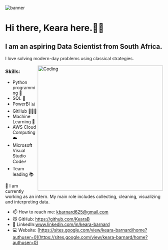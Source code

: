 

![banner](https://user-images.githubusercontent.com/100834626/177051725-12fafb53-f120-4c5c-b7f9-2cc583a1b805.png)




# Hi there,  Keara here.👋🏻

## I am an aspiring Data Scientist from South Africa.

I love solving modern-day problems using classical strategies.

<img align="right" alt="Coding" width="400" src="https://i.pinimg.com/originals/e4/26/70/e426702edf874b181aced1e2fa5c6cde.gif">


### Skills: 
* Python programming 🐍
* SQL 🐬
* PowerBI 📊
* GitHub 👩🏻‍💻
* Machine Learning 🤖
* AWS Cloud Computing ☁️
* Microsoft Visual Studio Code⚡
* Team leading 📚



🌱 I am currently working as an intern. My main role includes collecting, cleaning, visualizing and interpreting data. 
- 📫 How to reach me: kbarnard625@gmail.com 
- 😼 GitHub: https://github.com/KearaB
- 🔗 LinkedIn:www.linkedin.com/in/keara-barnard
- 💻 Website: [https://sites.google.com/view/keara-barnard/home?authuser=0](https://sites.google.com/view/keara-barnard/home?authuser=0)







